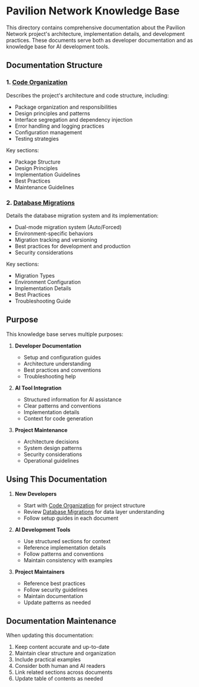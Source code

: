 # Pavilion Network Knowledge Base

This directory contains comprehensive documentation about the Pavilion Network project's architecture, implementation details, and development practices. These documents serve both as developer documentation and as knowledge base for AI development tools.

## Documentation Structure

### 1. [Code Organization](code_organization.md)
Describes the project's architecture and code structure, including:
- Package organization and responsibilities
- Design principles and patterns
- Interface segregation and dependency injection
- Error handling and logging practices
- Configuration management
- Testing strategies

Key sections:
- Package Structure
- Design Principles
- Implementation Guidelines
- Best Practices
- Maintenance Guidelines

### 2. [Database Migrations](migrations.md)
Details the database migration system and its implementation:
- Dual-mode migration system (Auto/Forced)
- Environment-specific behaviors
- Migration tracking and versioning
- Best practices for development and production
- Security considerations

Key sections:
- Migration Types
- Environment Configuration
- Implementation Details
- Best Practices
- Troubleshooting Guide

## Purpose

This knowledge base serves multiple purposes:

1. **Developer Documentation**
   - Setup and configuration guides
   - Architecture understanding
   - Best practices and conventions
   - Troubleshooting help

2. **AI Tool Integration**
   - Structured information for AI assistance
   - Clear patterns and conventions
   - Implementation details
   - Context for code generation

3. **Project Maintenance**
   - Architecture decisions
   - System design patterns
   - Security considerations
   - Operational guidelines

## Using This Documentation

1. **New Developers**
   - Start with [Code Organization](code_organization.md) for project structure
   - Review [Database Migrations](migrations.md) for data layer understanding
   - Follow setup guides in each document

2. **AI Development Tools**
   - Use structured sections for context
   - Reference implementation details
   - Follow patterns and conventions
   - Maintain consistency with examples

3. **Project Maintainers**
   - Reference best practices
   - Follow security guidelines
   - Maintain documentation
   - Update patterns as needed

## Documentation Maintenance

When updating this documentation:

1. Keep content accurate and up-to-date
2. Maintain clear structure and organization
3. Include practical examples
4. Consider both human and AI readers
5. Link related sections across documents
6. Update table of contents as needed
